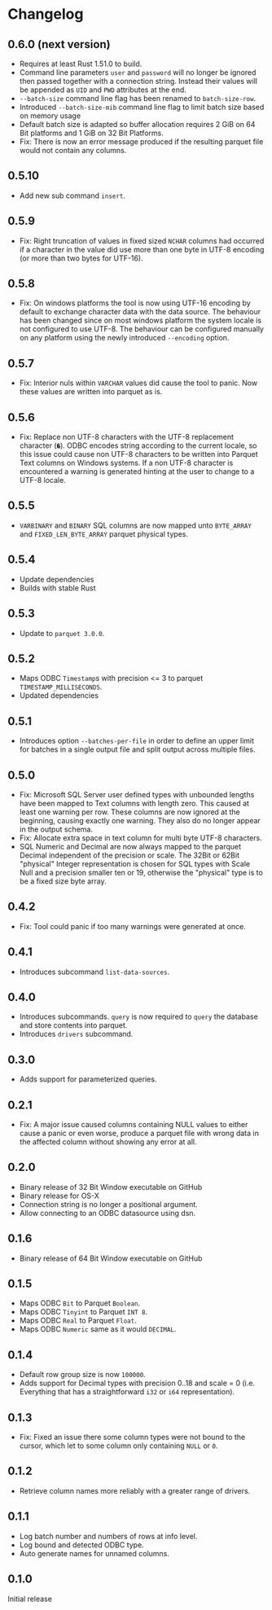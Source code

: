 # Changelog

## 0.6.0 (next version)

* Requires at least Rust 1.51.0 to build.
* Command line parameters `user` and `password` will no longer be ignored then passed together with a connection string. Instead their values will be appended as `UID` and `PWD` attributes at the end.
* `--batch-size` command line flag has been renamed to `batch-size-row`.
* Introduced `--batch-size-mib` command line flag to limit batch size based on memory usage
* Default batch size is adapted so buffer allocation requires 2 GiB on 64 Bit platforms and 1 GiB on 32 Bit Platforms. 
* Fix: There is now an error message produced if the resulting parquet file would not contain any columns.

## 0.5.10

* Add new sub command `insert`.

## 0.5.9

* Fix: Right truncation of values in fixed sized `NCHAR` columns had occurred if a character in the value did use more than one byte in UTF-8 encoding (or more than two bytes for UTF-16).

## 0.5.8

* Fix: On windows platforms the tool is now using UTF-16 encoding by default to exchange character data with the data source. The behaviour has been changed since on most windows platform the system locale is not configured to use UTF-8. The behaviour can be configured manually on any platform using the newly introduced `--encoding` option.

## 0.5.7

* Fix: Interior nuls within `VARCHAR` values did cause the tool to panic. Now these values are written into parquet as is.

## 0.5.6

* Fix: Replace non UTF-8 characters with the UTF-8 replacement character (`�`). ODBC encodes string according to the current locale, so this issue could cause non UTF-8 characters to be written into Parquet Text columns on Windows systems. If a non UTF-8 character is encountered a warning is generated hinting at the user to change to a UTF-8 locale.

## 0.5.5

* `VARBINARY` and `BINARY` SQL columns are now mapped unto `BYTE_ARRAY` and `FIXED_LEN_BYTE_ARRAY` parquet physical types.

## 0.5.4

* Update dependencies
* Builds with stable Rust

## 0.5.3

* Update to `parquet 3.0.0`.

## 0.5.2

* Maps ODBC `Timestamp`s with precision <= 3 to parquet `TIMESTAMP_MILLISECONDS`.
* Updated dependencies

## 0.5.1

* Introduces option `--batches-per-file` in order to define an upper limit for batches in a single output file and split output across multiple files.

## 0.5.0

* Fix: Microsoft SQL Server user defined types with unbounded lengths have been mapped to Text columns with length zero. This caused at least one warning per row. These columns are now ignored at the beginning, causing exactly one warning. They also do no longer appear in the output schema.
* Fix: Allocate extra space in text column for multi byte UTF-8 characters.
* SQL Numeric and Decimal are now always mapped to the parquet Decimal independent of the precision or scale. The 32Bit or 62Bit "physical" Integer representation is chosen for SQL types with Scale Null and a precision smaller ten or 19, otherwise the "physical" type is to be a fixed size byte array.

## 0.4.2

* Fix: Tool could panic if too many warnings were generated at once.

## 0.4.1

* Introduces subcommand `list-data-sources`.

## 0.4.0

* Introduces subcommands. `query` is now required to `query` the database and store contents into parquet.
* Introduces `drivers` subcommand.

## 0.3.0

* Adds support for parameterized queries.

## 0.2.1

* Fix: A major issue caused columns containing NULL values to either cause a panic or even worse, produce a parquet file with wrong data in the affected column without showing any error at all.

## 0.2.0

* Binary release of 32 Bit Window executable on GitHub
* Binary release for OS-X
* Connection string is no longer a positional argument.
* Allow connecting to an ODBC datasource using dsn.

## 0.1.6

* Binary release of 64 Bit Window executable on GitHub

## 0.1.5

* Maps ODBC `Bit` to Parquet `Boolean`.
* Maps ODBC `Tinyint` to Parquet `INT 8`.
* Maps ODBC `Real` to Parquet `Float`.
* Maps ODBC `Numeric` same as it would `DECIMAL`.

## 0.1.4

* Default row group size is now `100000`.
* Adds support for Decimal types with precision 0..18 and scale = 0 (i.e. Everything that has a straightforward `i32` or `i64` representation).

## 0.1.3

* Fix: Fixed an issue there some column types were not bound to the cursor, which let to some column only containing `NULL` or `0`.

## 0.1.2

* Retrieve column names more reliably with a greater range of drivers.

## 0.1.1

* Log batch number and numbers of rows at info level.
* Log bound and detected ODBC type.
* Auto generate names for unnamed columns.

## 0.1.0

Initial release
